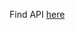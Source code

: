 Find API [here](https://rawgit.com/cphbus-algorithms/airport-template/master/target/site/apidocs/index.html)
